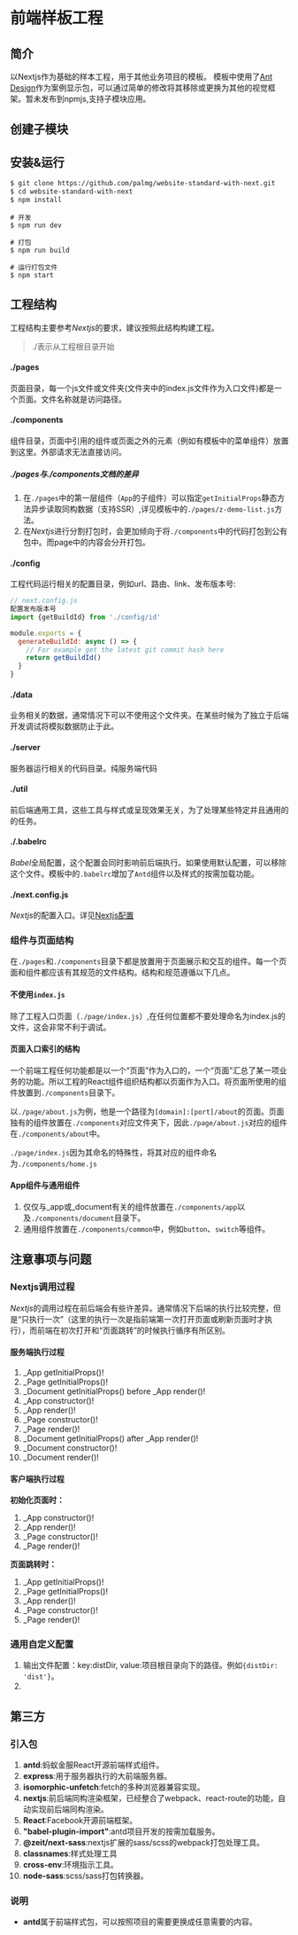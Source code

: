 # 前端样板工程

## 简介
以Nextjs作为基础的样本工程，用于其他业务项目的模板。
模板中使用了[Ant Design](https://ant.design/)作为案例显示包，可以通过简单的修改将其移除或更换为其他的视觉框架。暂未发布到npmjs,支持子模块应用。

## 创建子模块

## 安装&运行
```bash
$ git clone https://github.com/palmg/website-standard-with-next.git
$ cd website-standard-with-next
$ npm install
```
```shell
# 开发
$ npm run dev

# 打包
$ npm run build

# 运行打包文件
$ npm start
```


## 工程结构
工程结构主要参考*Nextjs*的要求，建议按照此结构构建工程。
> ./表示从工程根目录开始
#### ./pages
页面目录，每一个js文件或文件夹(文件夹中的index.js文件作为入口文件)都是一个页面。文件名称就是访问路径。

#### ./components
组件目录，页面中引用的组件或页面之外的元素（例如有模板中的菜单组件）放置到这里。外部请求无法直接访问。

##### ./pages与./components文档的差异
1. 在`./pages`中的第一层组件（`App`的子组件）可以指定`getInitialProps`静态方法异步读取同构数据（支持SSR）,详见模板中的`./pages/z-demo-list.js`方法。
2. 在*Nextjs*进行分割打包时，会更加倾向于将`./components`中的代码打包到公有包中。而page中的内容会分开打包。

#### ./config
工程代码运行相关的配置目录，例如url、路由、link、发布版本号:
```javascript 1.8
// next.config.js
配置发布版本号
import {getBuildId} from './config/id'

module.exports = {
  generateBuildId: async () => {
    // For example get the latest git commit hash here
    return getBuildId()
  }
}
```

#### ./data 
业务相关的数据，通常情况下可以不使用这个文件夹。在某些时候为了独立于后端开发调试将模拟数据防止于此。

#### ./server
服务器运行相关的代码目录。纯服务端代码

#### ./util
前后端通用工具，这些工具与样式或呈现效果无关，为了处理某些特定并且通用的的任务。

#### ./.babelrc
*Babel*全局配置，这个配置会同时影响前后端执行。如果使用默认配置，可以移除这个文件。模板中的`.babelrc`增加了`Antd`组件以及样式的按需加载功能。

#### ./next.config.js
*Nextjs*的配置入口。详见[Nextjs配置](#nextjsConfig)

### 组件与页面结构
在`./pages`和`./components`目录下都是放置用于页面展示和交互的组件。每一个页面和组件都应该有其规范的文件结构。结构和规范遵循以下几点。

#### 不使用`index.js`
除了工程入口页面（`./page/index.js`）,在任何位置都不要处理命名为index.js的文件，这会非常不利于调试。

#### 页面入口索引的结构
一个前端工程任何功能都是以一个“页面”作为入口的，一个“页面”汇总了某一项业务的功能。所以工程的React组件组织结构都以页面作为入口。将页面所使用的组件放置到`./components`目录下。

以`./page/about.js`为例，他是一个路径为`[domain]:[port]/about`的页面。页面独有的组件放置在`./components`对应文件夹下，因此`./page/about.js`对应的组件在`./components/about`中。

`./page/index.js`因为其命名的特殊性，将其对应的组件命名为`./components/home.js`

#### App组件与通用组件
1. 仅仅与_app或_document有关的组件放置在`./components/app`以及`./components/document`目录下。
1. 通用组件放置在`./components/common`中，例如`button`、`switch`等组件。

## 注意事项与问题
### Nextjs调用过程
*Nextjs*的调用过程在前后端会有些许差异。通常情况下后端的执行比较完整，但是“只执行一次”（这里的执行一次是指前端第一次打开页面或刷新页面时才执行），而前端在初次打开和“页面跳转”的时候执行循序有所区别。

#### 服务端执行过程
1.  _App getInitialProps()!
1.  _Page getInitialProps()!
1.  _Document getInitialProps() before _App render()!
1.  _App constructor()!
1.  _App render()!
1.  _Page constructor()!
1.  _Page render()!
1.  _Document getInitialProps() after _App render()!
1.  _Document constructor()!
1.  _Document render()!

#### 客户端执行过程
**初始化页面时：**
1.  _App constructor()!
1.  _App render()!
1.  _Page constructor()!
1.  _Page render()!

**页面跳转时：**
1.  _App getInitialProps()!
1.  _Page getInitialProps()!
1.  _App render()!
1.  _Page constructor()!
1.  _Page render()!

### 通用自定义配置
1. 输出文件配置：key:distDir, value:项目根目录向下的路径。例如`{distDir: 'dist'}`。
2. 
## 第三方
### 引入包
1. **antd**:蚂蚁金服React开源前端样式组件。
1. **express**:用于服务器执行的大前端服务器。
1. **isomorphic-unfetch**:fetch的多种浏览器兼容实现。
1. **nextjs**:前后端同构渲染框架，已经整合了webpack、react-route的功能，自动实现前后端同构渲染。
1. **React**:Facebook开源前端框架。
1. **"babel-plugin-import"**:antd项目开发的按需加载服务。
1. **@zeit/next-sass**:nextjs扩展的sass/scss的webpack打包处理工具。
1. **classnames**:样式处理工具
1. **cross-env**:环境指示工具。
1. **node-sass**:scss/sass打包转换器。

### 说明
* **antd**属于前端样式包，可以按照项目的需要更换成任意需要的内容。